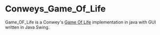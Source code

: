 # Conweys_Game_Of_Life

Game_OF_Life is a Conwey's [Game Of Life](http://pi.math.cornell.edu/~lipa/mec/lesson6.html) implementation in java with GUI written in Java Swing.
